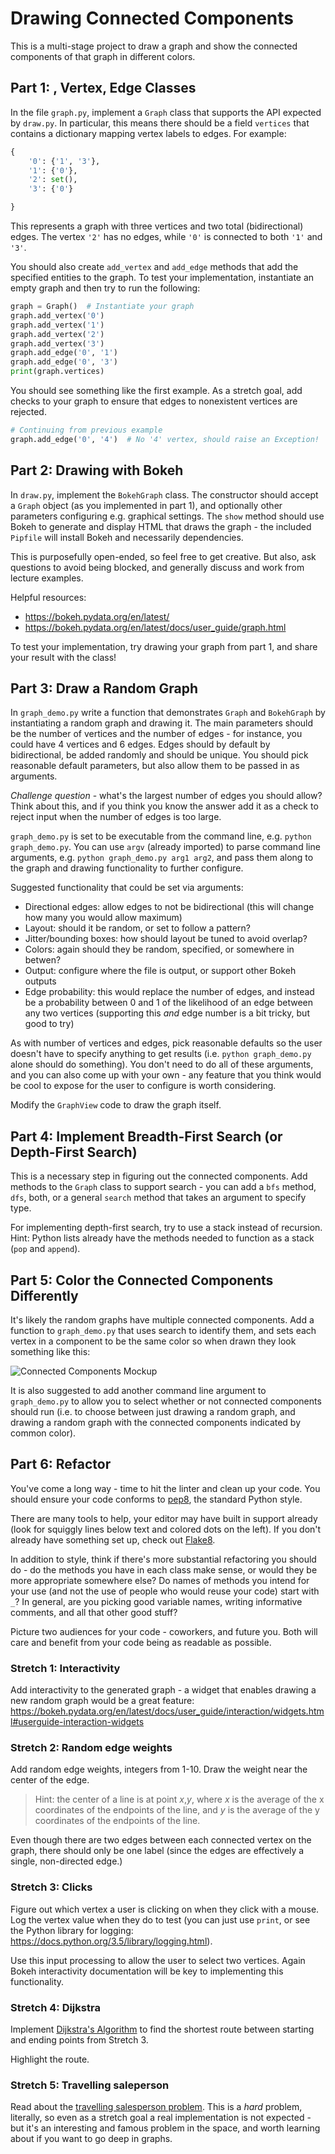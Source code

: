 # Drawing Connected Components

This is a multi-stage project to draw a graph and show the connected
components of that graph in different colors.


## Part 1:  , Vertex, Edge Classes

In the file `graph.py`, implement a `Graph` class that supports the API expected
by `draw.py`. In particular, this means there should be a field `vertices` that
contains a dictionary mapping vertex labels to edges. For example:

```python
{
    '0': {'1', '3'},
    '1': {'0'}, 
    '2': set(), 
    '3': {'0'}

}
```

This represents a graph with three vertices and two total (bidirectional) edges.
The vertex `'2'` has no edges, while `'0'` is connected to both `'1'` and `'3'`.

You should also create `add_vertex` and `add_edge` methods that add the
specified entities to the graph. To test your implementation, instantiate an
empty graph and then try to run the following:

```python
graph = Graph()  # Instantiate your graph
graph.add_vertex('0')
graph.add_vertex('1')
graph.add_vertex('2')
graph.add_vertex('3')
graph.add_edge('0', '1')
graph.add_edge('0', '3')
print(graph.vertices)
```

You should see something like the first example. As a stretch goal, add checks
to your graph to ensure that edges to nonexistent vertices are rejected.

```python
# Continuing from previous example
graph.add_edge('0', '4')  # No '4' vertex, should raise an Exception!
```


## Part 2: Drawing with Bokeh

In `draw.py`, implement the `BokehGraph` class. The constructor should accept a
`Graph` object (as you implemented in part 1), and optionally other parameters
configuring e.g. graphical settings. The `show` method should use Bokeh to
generate and display HTML that draws the graph - the included `Pipfile` will
install Bokeh and necessarily dependencies.

This is purposefully open-ended, so feel free to get creative. But also, ask
questions to avoid being blocked, and generally discuss and work from lecture
examples.

Helpful resources:
- https://bokeh.pydata.org/en/latest/
- https://bokeh.pydata.org/en/latest/docs/user_guide/graph.html

To test your implementation, try drawing your graph from part 1, and share your
result with the class!


## Part 3: Draw a Random Graph

In `graph_demo.py` write a function that demonstrates `Graph` and `BokehGraph`
by instantiating a random graph and drawing it. The main parameters should be
the number of vertices and the number of edges - for instance, you could have 4
vertices and 6 edges. Edges should by default by bidirectional, be added
randomly and should be unique. You should pick reasonable default parameters,
but also allow them to be passed in as arguments.

*Challenge question* - what's the largest number of edges you should allow?
Think about this, and if you think you know the answer add it as a check to
reject input when the number of edges is too large.

`graph_demo.py` is set to be executable from the command line, e.g.
`python graph_demo.py`. You can use `argv` (already imported) to parse command
line arguments, e.g. `python graph_demo.py arg1 arg2`, and pass them along to
the graph and drawing functionality to further configure.

Suggested functionality that could be set via arguments:
- Directional edges: allow edges to not be bidirectional (this will change how
many you would allow maximum)
- Layout: should it be random, or set to follow a pattern?
- Jitter/bounding boxes: how should layout be tuned to avoid overlap?
- Colors: again should they be random, specified, or somewhere in betwen?
- Output: configure where the file is output, or support other Bokeh outputs
- Edge probability: this would replace the number of edges, and instead be a
probability between 0 and 1 of the likelihood of an edge between any two
vertices (supporting this *and* edge number is a bit tricky, but good to try)

As with number of vertices and edges, pick reasonable defaults so the user
doesn't have to specify anything to get results (i.e. `python graph_demo.py`
alone should do something). You don't need to do all of these arguments, and you
can also come up with your own - any feature that you think would be cool to
expose for the user to configure is worth considering.

Modify the `GraphView` code to draw the graph itself.


## Part 4: Implement Breadth-First Search (or Depth-First Search)

This is a necessary step in figuring out the connected components. Add methods
to the `Graph` class to support search - you can add a `bfs` method, `dfs`,
both, or a general `search` method that takes an argument to specify type.

For implementing depth-first search, try to use a stack instead of recursion.
Hint: Python lists already have the methods needed to function as a stack (`pop`
and `append`).


## Part 5: Color the Connected Components Differently

It's likely the random graphs have multiple connected components. Add a function
to `graph_demo.py` that uses search to identify them, and sets each vertex in a
component to be the same color so when drawn they look something like this:

![Connected Components Mockup](https://raw.githubusercontent.com/LambdaSchool/Graphs/master/projects/graph/UI_UX%20Mockup.png)

It is also suggested to add another command line argument to `graph_demo.py` to
allow you to select whether or not connected components should run (i.e. to
choose between just drawing a random graph, and drawing a random graph with the
connected components indicated by common color).


## Part 6: Refactor

You've come a long way - time to hit the linter and clean up your code. You
should ensure your code conforms to
[pep8](https://www.python.org/dev/peps/pep-0008/), the standard Python style.

There are many tools to help, your editor may have built in support already
(look for squiggly lines below text and colored dots on the left). If you don't
already have something set up, check out
[Flake8](http://flake8.pycqa.org/en/latest/).

In addition to style, think if there's more substantial refactoring you should
do - do the methods you have in each class make sense, or would they be more
appropriate somewhere else? Do names of methods you intend for your use (and not
the use of people who would reuse your code) start with `_`? In general, are you
picking good variable names, writing informative comments, and all that other
good stuff?

Picture two audiences for your code - coworkers, and future you. Both will care
and benefit from your code being as readable as possible.


### Stretch 1: Interactivity

Add interactivity to the generated graph - a widget that enables drawing a new
random graph would be a great feature:
https://bokeh.pydata.org/en/latest/docs/user_guide/interaction/widgets.html#userguide-interaction-widgets

### Stretch 2: Random edge weights

Add random edge weights, integers from 1-10. Draw the weight near the center of the edge.

> Hint: the center of a line is at point _x_,_y_, where _x_ is the average of
> the x coordinates of the endpoints of the line, and _y_ is the average of the
> y coordinates of the endpoints of the line.

Even though there are two edges between each connected vertex on the graph,
there should only be one label (since the edges are effectively a single,
non-directed edge.)

### Stretch 3: Clicks

Figure out which vertex a user is clicking on when they click with a mouse.
Log the vertex value when they do to test (you can just use `print`, or see the
Python library for logging: https://docs.python.org/3.5/library/logging.html).

Use this input processing to allow the user to select two vertices. Again Bokeh
interactivity documentation will be key to implementing this functionality.

### Stretch 4: Dijkstra

Implement [Dijkstra's
Algorithm](https://en.wikipedia.org/wiki/Dijkstra%27s_algorithm) to find the
shortest route between starting and ending points from Stretch 3.

Highlight the route.

### Stretch 5: Travelling saleperson

Read about the [travelling salesperson problem](https://en.wikipedia.org/wiki/Travelling_salesman_problem).
This is a *hard* problem, literally, so even as a stretch goal a real
implementation is not expected - but it's an interesting and famous problem
in the space, and worth learning about if you want to go deep in graphs.
